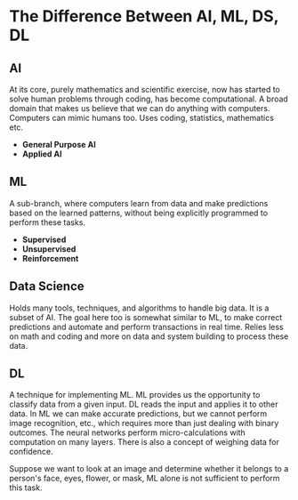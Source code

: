 # The Difference Between AI, ML, DS, DL

## AI
At its core, purely mathematics and scientific exercise, now has started to solve human problems through coding, has become computational. A broad domain that makes us believe that we can do anything with computers. Computers can mimic humans too. Uses coding, statistics, mathematics etc.

- **General Purpose AI**
- **Applied AI**

## ML
A sub-branch, where computers learn from data and make predictions based on the learned patterns, without being explicitly programmed to perform these tasks.

- **Supervised**
- **Unsupervised**
- **Reinforcement**

## Data Science
Holds many tools, techniques, and algorithms to handle big data. It is a subset of AI. The goal here too is somewhat similar to ML, to make correct predictions and automate and perform transactions in real time. Relies less on math and coding and more on data and system building to process these data.

## DL
A technique for implementing ML. ML provides us the opportunity to classify data from a given input. DL reads the input and applies it to other data. In ML we can make accurate predictions, but we cannot perform image recognition, etc., which requires more than just dealing with binary outcomes. The neural networks perform micro-calculations with computation on many layers. There is also a concept of weighing data for confidence.

Suppose we want to look at an image and determine whether it belongs to a person's face, eyes, flower, or mask, ML alone is not sufficient to perform this task.

